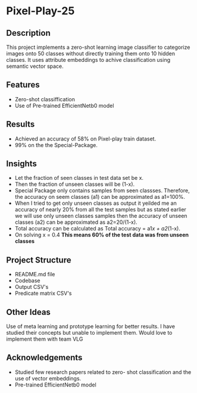 # Pixel-Play-25

## Description
This project implements a zero-shot learning image classifier to categorize images onto 50 classes without directly training them onto 10 hidden classes. It uses attribute embeddings to achive classification using semantic vector space.

## Features
- Zero-shot classiffication
- Use of Pre-trained EfficientNetb0 model

## Results
- Achieved an accuracy of 58% on Pixel-play train dataset.
- 99% on the the Special-Package.

## Insights
- Let the fraction of seen classes in test data set be x.
- Then the fraction of unseen classes will be (1-x).
- Special Package only contains samples from seen classses. Therefore, the accuracy on seem classes (a1) can be approximated as a1=100%.
- When I tried to get only unseen classes as output it yeilded me an accuracy of nearly 20% from all the test samples but as stated earlier we will use only unseen classes samples then the accuracy of unseen classes (a2) can be approximated as a2=20/(1-x).
- Total accuracy can be calculated as
              Total accuracy = a1*x + a2*(1-x).
- On solving x = 0.4
  **This means 60% of the test data was from unseen classes**

## Project Structure
- README.md file
- Codebase
- Output CSV's
- Predicate matrix CSV's

## Other Ideas
Use of meta learning and prototype learning for better results. I have studied their concepts but unable to implement them. Would love to implement them with team VLG

## Acknowledgements
- Studied few research papers related to zero- shot classification and the use of vector embeddings.
- Pre-trained EfficientNetb0 model
